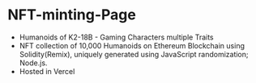 # NFT-minting-Page
- Humanoids of K2-18B - Gaming Characters multiple Traits
- NFT collection of 10,000 Humanoids on Ethereum Blockchain using Solidity(Remix), uniquely generated using JavaScript randomization; Node.js.
- Hosted in Vercel

